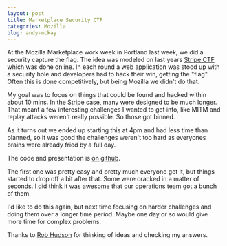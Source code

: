 ```yaml
---
layout: post
title: Marketplace Security CTF
categories: Mozilla
blog: andy-mckay
---
```


At the Mozilla Marketplace work week in Portland last week, we did a security
capture the flag. The idea was modeled on last years <a href="http://stripe-ctf.com/">Stripe CTF</a> which was done
online. In each round a web application was stood up with a security hole and
developers had to hack their win, getting the "flag". Often this is done
competitively, but being Mozilla we didn't do that.

My goal was to focus on things that could be found and hacked within about 10
mins. In the Stripe case, many were designed to be much longer. That meant a
few interesting challenges I wanted to get into, like MITM and replay attacks
weren't really possible. So those got binned.

As it turns out we ended up starting this at 4pm and had less time than
planned, so it was good the challenges weren't too
hard as everyones brains were already fried by a full day.

The code and presentation is <a href="https://github.com/mozilla/marketplace-ctf">on github</a>.

The first one was pretty easy and pretty much everyone got it, but things
started to drop off a bit after that. Some were cracked in a matter of seconds.
I did think it was awesome that our operations team got a bunch of them.

I'd like to do this again, but next time focusing on harder challenges and
doing them over a longer time period. Maybe one day or so would give more time
for complex problems.

Thanks to <a href="https://github.com/robhudson">Rob Hudson</a> for thinking of ideas and checking my answers.
